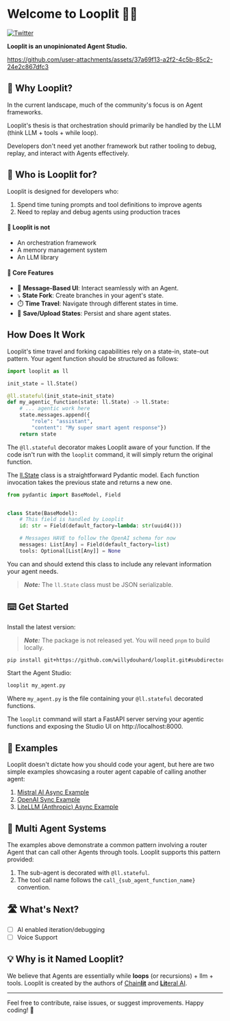 # Welcome to Looplit 🔁💡

[![Twitter](https://img.shields.io/twitter/url/https/twitter.com/chainlit_io.svg?style=social&label=Follow%20%40chainlit_io)](https://twitter.com/chainlit_io)

**Looplit is an unopinionated Agent Studio.**

https://github.com/user-attachments/assets/37a69f13-a2f2-4c5b-85c2-24e2c867dfc3

## 🤔 Why Looplit?

In the current landscape, much of the community's focus is on Agent frameworks. 

Looplit's thesis is that orchestration should primarily be handled by the LLM (think LLM + tools + while loop).

Developers don't need yet another framework but rather tooling to debug, replay, and interact with Agents effectively.

## 💁 Who is Looplit for?

Looplit is designed for developers who:

1. Spend time tuning prompts and tool definitions to improve agents
2. Need to replay and debug agents using production traces

#### 🙅 Looplit is not
- An orchestration framework
- A memory management system
- An LLM library

#### 🔧 Core Features

- 💬 **Message-Based UI**: Interact seamlessly with an Agent.
- ⤵️ **State Fork**: Create branches in your agent's state.
- ⏱️ **Time Travel**: Navigate through different states in time.
- 💾 **Save/Upload States**: Persist and share agent states.

## How Does It Work

Looplit's time travel and forking capabilities rely on a state-in, state-out pattern. Your agent function should be structured as follows:

```python
import looplit as ll

init_state = ll.State()

@ll.stateful(init_state=init_state)
def my_agentic_function(state: ll.State) -> ll.State:
    # ... agentic work here
    state.messages.append({
        "role": "assistant",
        "content": "My super smart agent response"})
    return state
```

The `@ll.stateful` decorator makes Looplit aware of your function. If the code isn't run with the `looplit` command, it will simply return the original function.

The [ll.State](/backend/looplit/state/__init__.py) class is a straightforward Pydantic model. Each function invocation takes the previous state and returns a new one.

```py
from pydantic import BaseModel, Field


class State(BaseModel):
    # This field is handled by Looplit
    id: str = Field(default_factory=lambda: str(uuid4()))

    # Messages HAVE to follow the OpenAI schema for now
    messages: List[Any] = Field(default_factory=list)
    tools: Optional[List[Any]] = None
```

You can and should extend this class to include any relevant information your agent needs.

> **_Note:_** The `ll.State` class must be JSON serializable.

## ⌨️ Get Started

Install the latest version:

> **_Note:_** The package is not released yet. You will need `pnpm` to build locally.

```sh
pip install git+https://github.com/willydouhard/looplit.git#subdirectory=backend/
```

Start the Agent Studio:

```sh
looplit my_agent.py
```

Where `my_agent.py` is the file containing your `@ll.stateful` decorated functions.

The `looplit` command will start a FastAPI server serving your agentic functions and exposing the Studio UI on http://localhost:8000.

## 🤖 Examples

Looplit doesn't dictate how you should code your agent, but here are two simple examples showcasing a router agent capable of calling another agent:

1. [Mistral AI Async Example](./examples/mistral_multi_agent/)
2. [OpenAI Sync Example](./examples/openai_multi_agent/)
3. [LiteLLM (Anthropic) Async Example](./examples/anthropic_multi_agent/)

## 🤙 Multi Agent Systems

The examples above demonstrate a common pattern involving a router Agent that can call other Agents through tools. Looplit supports this pattern provided:

1. The sub-agent is decorated with `@ll.stateful`.
2. The tool call name follows the `call_{sub_agent_function_name}` convention.

## 🛣️ What's Next?

- [ ] AI enabled iteration/debugging
- [ ] Voice Support

## 💡 Why is it Named Looplit?

We believe that Agents are essentially while **loops** (or recursions) + llm + tools. Looplit is created by the authors of [Chain**lit**](https://github.com/Chainlit/chainlit) and [**Lit**eral AI](https://www.literalai.com/).

---

Feel free to contribute, raise issues, or suggest improvements. Happy coding! 🚀
